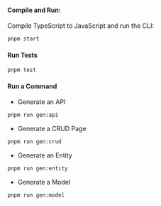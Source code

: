 #### Compile and Run:

Compile TypeScript to JavaScript and run the CLI:

```bash
pnpm start
```

#### Run Tests

```bash
pnpm test
```

#### Run a Command

- Generate an API

```bash
pnpm run gen:api
```

- Generate a CRUD Page

```bash
pnpm run gen:crud
```

- Generate an Entity

```bash
pnpm run gen:entity
```

- Generate a Model

```bash
pnpm run gen:model
```
